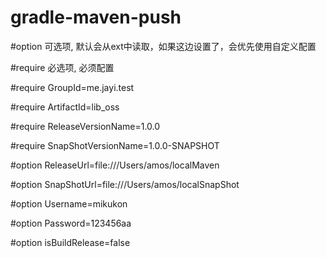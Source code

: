 # gradle-maven-push

#option 可选项, 默认会从ext中读取，如果这边设置了，会优先使用自定义配置

#require 必选项, 必须配置

#require
GroupId=me.jayi.test

#require
ArtifactId=lib_oss

#require
ReleaseVersionName=1.0.0

#require
SnapShotVersionName=1.0.0-SNAPSHOT

#option
ReleaseUrl=file:///Users/amos/localMaven

#option
SnapShotUrl=file:///Users/amos/localSnapShot

#option
Username=mikukon

#option
Password=123456aa

#option
isBuildRelease=false
